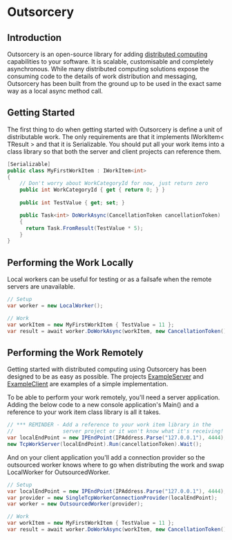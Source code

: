 Outsorcery
==========

Introduction
------------
Outsorcery is an open-source library for adding [distributed computing](http://en.wikipedia.org/wiki/Distributed_computing) capabilities to your software.  It is scalable, customisable and completely asynchronous.  While many distributed computing solutions expose the consuming code to the details of work distribution and messaging, Outsorcery has been built from the ground up to be used in the exact same way as a local async method call.

Getting Started
---------------
The first thing to do when getting started with Outsorcery is define a unit of distributable work. The only requirements are that it implements IWorkItem< TResult > and that it is Serializable.  You should put all your work items into a class library so that both the server and client projects can reference them.

```csharp
[Serializable]
public class MyFirstWorkItem : IWorkItem<int>
{
    // Don't worry about WorkCategoryId for now, just return zero
    public int WorkCategoryId { get { return 0; } }
    
    public int TestValue { get; set; }

    public Task<int> DoWorkAsync(CancellationToken cancellationToken)
    {
      return Task.FromResult(TestValue * 5);
    }
}            
```

Performing the Work Locally
---------------------------
Local workers can be useful for testing or as a failsafe when the remote servers are unavailable.

```csharp
// Setup
var worker = new LocalWorker();

// Work
var workItem = new MyFirstWorkItem { TestValue = 11 };
var result = await worker.DoWorkAsync(workItem, new CancellationToken());
```

Performing the Work Remotely
----------------------------
Getting started with distributed computing using Outsorcery has been designed to be as easy as possible. The projects [ExampleServer](https://github.com/SteveLillis/Outsorcery/tree/master/Outsorcery.ExampleServer) and [ExampleClient](https://github.com/SteveLillis/Outsorcery/tree/master/Outsorcery.ExampleClient) are examples of a simple implementation.

To be able to perform your work remotely, you'll need a server application.  Adding the below code to a new console application's Main() and a reference to your work item class library is all it takes.

```csharp
// *** REMINDER - Add a reference to your work item library in the 
//                server project or it won't know what it's receiving! ***
var localEndPoint = new IPEndPoint(IPAddress.Parse("127.0.0.1"), 4444);
new TcpWorkServer(localEndPoint).Run(cancellationToken).Wait();
```

And on your client application you'll add a connection provider so the outsourced worker knows where to go when distributing the work and swap LocalWorker for OutsourcedWorker.

```csharp
// Setup
var localEndPoint = new IPEndPoint(IPAddress.Parse("127.0.0.1"), 4444);
var provider = new SingleTcpWorkerConnectionProvider(localEndPoint);
var worker = new OutsourcedWorker(provider);

// Work
var workItem = new MyFirstWorkItem { TestValue = 11 };
var result = await worker.DoWorkAsync(workItem, new CancellationToken());
```


